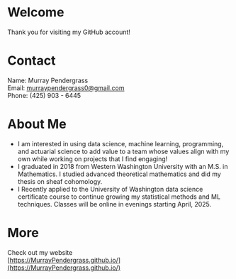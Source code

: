 # Welcome
Thank you for visiting my GitHub account!

# Contact
Name: Murray Pendergrass <br> 
Email: [murraypendergrass0@gmail.com](mailto:murraypendergrass0@gmail.com)  
Phone: (425) 903 - 6445

# About Me
* I am interested in using data science, machine learning, programming, and actuarial science to add value to a team whose values align with my own while working on projects that I find engaging!
* I graduated in 2018 from Western Washington University with an M.S. in Mathematics. I studied advanced theoretical mathematics and did my thesis on sheaf cohomology.
* I Recently applied to the University of Washington data science certificate course to continue growing my statistical methods and ML techniques. Classes will be online in evenings starting April, 2025.

# More
Check out my website <br>
[https://MurrayPendergrass.github.io/](https://MurrayPendergrass.github.io/)
